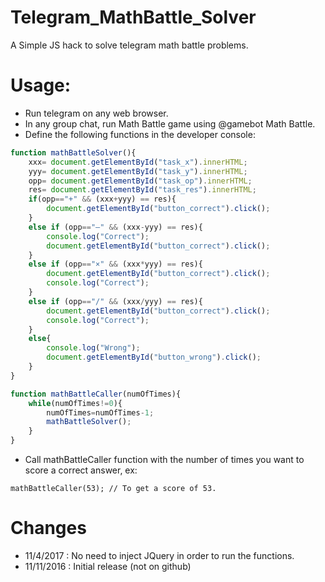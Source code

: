 # Telegram_MathBattle_Solver
A Simple JS hack to solve telegram math battle problems.

# Usage:
- Run telegram on any web browser.
- In any group chat, run Math Battle game using @gamebot Math Battle.
- Define the following functions in the developer console:
```javascript
function mathBattleSolver(){
	xxx= document.getElementById("task_x").innerHTML;
	yyy= document.getElementById("task_y").innerHTML;
	opp= document.getElementById("task_op").innerHTML;
	res= document.getElementById("task_res").innerHTML;
	if(opp=="+" && (xxx+yyy) == res){
		document.getElementById("button_correct").click();
	}
	else if (opp=="–" && (xxx-yyy) == res){
		console.log("Correct");
		document.getElementById("button_correct").click();
	}
	else if (opp=="×" && (xxx*yyy) == res){
		document.getElementById("button_correct").click();
		console.log("Correct");
	}
	else if (opp=="/" && (xxx/yyy) == res){
		document.getElementById("button_correct").click();
		console.log("Correct");
	}
	else{
		console.log("Wrong");
		document.getElementById("button_wrong").click();
	}
}

function mathBattleCaller(numOfTimes){
	while(numOfTimes!=0){
		numOfTimes=numOfTimes-1;
		mathBattleSolver();
	}
}
```
- Call mathBattleCaller function with the number of times you want to score a correct answer, ex: 
```
mathBattleCaller(53); // To get a score of 53.
```

# Changes
- 11/4/2017 : No need to inject JQuery in order to run the functions.
- 11/11/2016 : Initial release (not on github)
